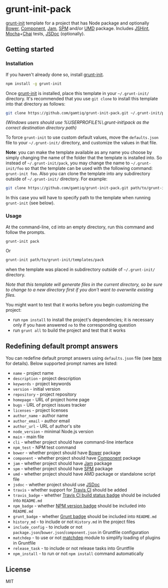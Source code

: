 # grunt-init-pack

[grunt-init](http://gruntjs.com/project-scaffolding) template for a project that has Node package and optionally
[Bower](http://bower.io), [Component](https://github.com/component/component), [Jam](http://jamjs.org), [SPM](http://spmjs.io)
and/or [UMD](https://github.com/umdjs/umd) package.
Includes [JSHint](jshint.com), [Mocha](http://visionmedia.github.io/mocha/)+[Chai](http://chaijs.com) tests,
[JSDoc](http://usejsdoc.org) (optionally).

## Getting started

### Installation

If you haven't already done so, install [grunt-init](http://gruntjs.com/project-scaffolding).

```bash
npm install -g grunt-init
```

Once [grunt-init](http://gruntjs.com/project-scaffolding) is installed, place this template in your `~/.grunt-init/` directory.
It's recommended that you use `git clone` to install this template into that directory as follows:

```bash
git clone https://github.com/gamtiq/grunt-init-pack.git ~/.grunt-init/pack
```

_(Windows users should use %USERPROFILE%\\.grunt-init\pack as the correct destination directory path)_

To force `grunt-init` to use custom default values, move the `defaults.json` file to your `~/.grunt-init/` directory,
and customize the values in that file.

**Note**: you can make the template available as any name you choose by simply changing the name of the folder
that the template is installed into. So instead of `~/.grunt-init/pack`, you may change the name to `~/.grunt-init/foo`
so that the template can be used with the following command: `grunt-init foo`.
Also you can clone the template into any subdirectory outside of `~/.grunt-init/` directory. For example:
```bash
git clone https://github.com/gamtiq/grunt-init-pack.git path/to/grunt-init/templates/pack
```
In this case you will have to specify path to the template when running `grunt-init` (see below).

### Usage

At the command-line, cd into an empty directory, run this command and follow the prompts.

```bash
grunt-init pack
```
Or
```bash
grunt-init path/to/grunt-init/templates/pack
```
when the template was placed in subdirectory outside of `~/.grunt-init/` directory.

_Note that this template will generate files in the current directory, so be sure to change to a new directory first
if you don't want to overwrite existing files._

You might want to test that it works before you begin customizing the project:

* run `npm install` to install the project's dependencies; it is necessary only if you have answered `no`
  to the corresponding question
* run `grunt all` to build the project and test that it works

## Redefining default prompt answers

You can redefine default prompt answers using `defaults.json` file
(see [here](http://gruntjs.com/project-scaffolding#specifying-default-prompt-answers) for details).
Below supported prompt names are listed:

* `name` - project name
* `description` - project description
* `keywords` - project keywords
* `version` - initial version
* `repository` - project repository
* `homepage` - URL of project home page
* `bugs` - URL of project issues tracker
* `licenses` - project licenses
* `author_name` - author name
* `author_email` - author email
* `author_url` - URL of author's site
* `node_version` - minimal Node.js version
* `main` - main file
* `cli` - whether project should have command-line interface
* `npm_test` - NPM test command
* `bower` - whether project should have [Bower](http://bower.io) package
* `component` - whether project should have [Component](https://github.com/component/component) package
* `jam` - whether project should have [Jam](http://jamjs.org) package
* `spm` - whether project should have [SPM](http://spmjs.io) package
* `umd` - whether project should have AMD package or standalone script file
* `jsdoc` - whether project should use [JSDoc](http://usejsdoc.org)
* `travis` - whether support for [Travis CI](http://travis-ci.org) should be added
* `travis_badge` - whether [Travis CI build status badge](http://docs.travis-ci.com/user/status-images/) should be included into `README.md`
* `npm_badge` - whether [NPM version badge](https://badge.fury.io/for/js) should be included into `README.md`
* `grunt_badge` - whether [Grunt badge](http://gruntjs.com/built-with-grunt-badge) should be included into `README.md`
* `history_md` - to include or not `History.md` in the project files
* `include_config` - to include or not `package.json`/`bower.json`/`component.json` in Gruntfile configuration
* `matchdep` - to use or not [matchdep](https://github.com/tkellen/node-matchdep) module to simplify loading of plugins in Gruntfile
* `release_task` - to include or not release tasks into Gruntfile
* `npm_install` - to run or not `npm install` command automatically

## License

MIT
